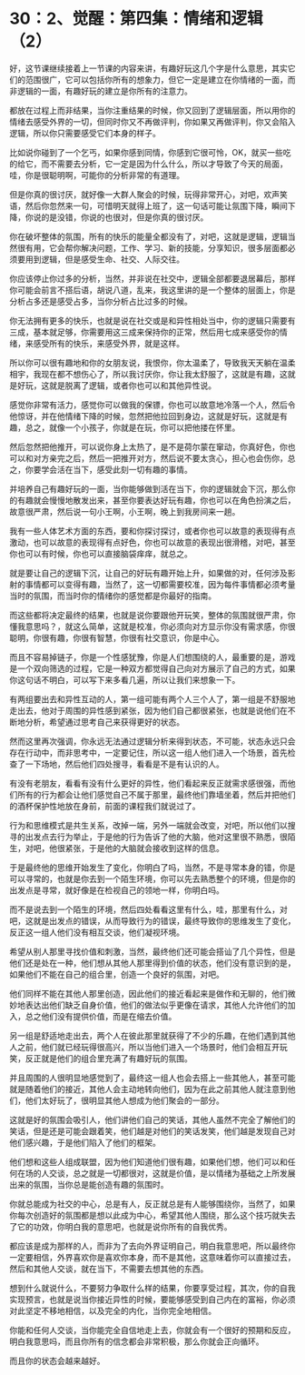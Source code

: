 # 30：2、觉醒：第四集：情绪和逻辑（2）

好，这节课继续接着上一节课的内容来讲，有趣好玩这几个字是什么意思，其实它们的范围很广，它可以包括你所有的想象力，但它一定是建立在你情绪的一面，而非逻辑的一面，有趣好玩的建立是你所有的注意力。

都放在过程上而非结果，当你注重结果的时候，你又回到了逻辑层面，所以用你的情绪去感受外界的一切，但同时你又不再做评判，你如果又再做评判，你又会陷入逻辑，所以你只需要感受它们本身的样子。

比如说你碰到了一个乞丐，如果你感到同情，你感到它很可怜，OK，就买一些吃的给它，而不需要去分析，它一定是因为什么什么，所以才导致了今天的局面，哇，你是很聪明啊，可能你的分析非常的有道理。

但是你真的很讨厌，就好像一大群人聚会的时候，玩得非常开心，对吧，欢声笑语，然后你忽然来一句，可惜明天就得上班了，这一句话可能让氛围下降，瞬间下降，你说的是没错，你说的也很对，但是你真的很讨厌。

你在破坏整体的氛围，所有的快乐的能量全都没有了，对吧，这就是逻辑，逻辑当然很有用，它会帮你解决问题，工作、学习、新的技能，分享知识，很多层面都必须要用到逻辑，但是感受生命、社交、人际交往。

你应该停止你过多的分析，当然，并非说在社交中，逻辑全部都要退居幕后，那样你可能会前言不搭后语，胡说八道，乱来，我这里讲的是一个整体的层面上，你是分析占多还是感受占多，当你分析占比过多的时候。

你无法拥有更多的快乐，也就是说在社交或是和异性相处当中，你的逻辑只需要有三成，基本就足够，你需要用这三成来保持你的正常，然后用七成来感受你的情绪，来感受所有的快乐，来感受外界，就是这样。

所以你可以很有趣地和你的女朋友说，我恨你，你太温柔了，导致我天天躺在温柔相宇，我现在都不想伤心了，所以我讨厌你，你让我太舒服了，这就是有趣，这就是好玩，这就是脱离了逻辑，或者你也可以和其他异性说。

感觉你非常有活力，感觉你可以做我的保镖，你也可以故意地冷落一个人，然后令他惊讶，并在他情绪下降的时候，忽然把他拉回到身边，这就是好玩，这就是有趣，总之，就像一个小孩子，你就是在玩，你可以把他搂在怀里。

然后忽然把他推开，可以说你身上太热了，是不是荷尔蒙在窜动，你真好色，你也可以和对方亲完之后，然后一把推开对方，然后说不要太贪心，担心也会伤你，总之，你要学会活在当下，感受此刻一切有趣的事情。

并培养自己有趣好玩的一面，当你能够做到活在当下，你的逻辑就会下沉，那么你的有趣就会慢慢地散发出来，甚至你要表达好玩有趣，你也可以在角色扮演之后，故意很严肃，然后说一句小王啊，小王啊，晚上到我房间来一趟。

我有一些人体艺术方面的东西，要和你探讨探讨，或者你也可以故意的表现得有点激动，也可以故意的表现得有点好色，你也可以故意的表现出很滑稽，对吧，甚至你也可以有时候，你也可以直接脑袋痒痒，就总之。

就是要让自己的逻辑下沉，让自己的好玩有趣开始上升，如果做的对，任何涉及影射的事情都可以变得有趣，当然了，这一切都需要校准，因为每件事情都必须考量当时的氛围，而当时你的情绪你的感觉都是你最好的指南。

而这些都将决定最终的结果，也就是说你要跟他开玩笑，整体的氛围就很严肃，你懂我意思吗？，就这么简单，这就是校准，你必须向对方显示你没有需求感，你很聪明，你很有趣，你很有智慧，你很有社交意识，你是中心。

而且不容易掉链子，你是一个性感犹豫，你是人们想围绕的人，最重要的是，游戏是一个双向筛选的过程，它是一种双方都觉得自己向对方展示了自己的方式，如果你这句话不明白，可以写下来多看几遍，所以让我们来想象一下。

有两组要出去和异性互动的人，第一组可能有两个人三个人了，第一组是不舒服地走出去，他对于周围的异性感到紧张，因为他们自己都很紧张，也就是说他们在不断地分析，希望通过思考自己来获得更好的状态。

然而这里再次强调，你永远无法通过逻辑分析来得到状态，不可能，状态永远只会存在行动中，而非思考中，一定要记住，所以这一组人他们进入一个场景，首先检查了一下场地，然后他们四处搜寻，看看是不是有认识的人。

有没有老朋友，看看有没有什么更好的异性，他们看起来反正就需求感很强，而他们所有的行为都会让他们感觉自己不属于那里，最终他们靠墙坐着，然后并把他们的酒杯保护性地放在身前，前面的课程我们就说过了。

行为和思维模式是共生关系，改掉一端，另外一端就会改变，对吧，所以他们以搜寻的出发点去行为举止，于是他的行为告诉了他的大脑，他对这里很不熟悉，很陌生，对吧，他很紧张，于是他的大脑就会接收到这样的信息。

于是最终他的思维开始发生了变化，你明白了吗，当然，不是寻常本身的错，你是可以寻常的，也就是你去到一个陌生环境，你可以先去熟悉整个的环境，但是你的出发点是寻常，就好像是在检视自己的领地一样，你明白吗。

而不是说去到一个陌生的环境，然后四处看看这里有什么，哇，那里有什么，对吧，这就是出发点的错误，从而导致行为的错误，最终导致你的思维发生了变化，反正这一组人他们没有相互交谈，他们凝视环境。

希望从别人那里寻找价值和刺激，当然，最终他们还可能会搭讪了几个异性，但是他们还是处在一种，他们想从其他人那里得到价值的状态，他们没有意识到的是，如果他们不能在自己的组合里，创造一个良好的氛围，对吧。

他们同样不能在其他人那里创造，因此他们的接近看起来是做作和无聊的，他们微妙地表达出他们缺乏自身价值，他们的做法似乎更像在请求，其他人允许他们的加入，总之他们没有提供价值，而是在缩去价值。

另一组是舒适地走出去，两个人在彼此那里就获得了不少的乐趣，在他们遇到其他人之前，他们就已经玩得很高兴，所以当他们进入一个场景时，他们会相互开玩笑，反正就是他们的组合里充满了有趣好玩的氛围。

并且周围的人很明显地感觉到了，最终这一组人也会去搭上一些其他人，甚至可能就是随着他们的接近，其他人会主动地转向他们，因为在此之前其他人就注意到他们，他们太好玩了，很明显其他人想成为他们聚会的一部分。

这就是好的氛围会吸引人，他们讲他们自己的笑话，其他人虽然不完全了解他们的笑话，但是还是可能会跟着笑，他们越是对他们的笑话发笑，他们越是发现自己对他们感兴趣，于是他们陷入了他们的框架。

他们想和这些人组成联盟，因为他们知道他们很有趣，如果他们想，他们可以和任何在场的人交谈，总之就是一切都很对，这就是价值，是以情绪为基础之上所发展出来的氛围，当你总是能创造有趣的氛围时。

你就总能成为社交的中心，总是有人，反正就总是有人能够围绕你，当然了，如果你每次创造好的氛围都是想以此成为中心，希望其他人围绕，那么这个技巧就失去了它的功效，你明白我的意思吧，也就是说你所有的自我优秀。

都应该是成为那样的人，而非为了去向外界证明自己，明白我意思吧，所以最终你一定要相信，外界喜欢你是喜欢你本身，而不是其他，这意味着你可以直接过去，然后和其他人交谈，就在当下，不需要去想其他的东西。

想到什么就说什么，不要努力争取什么样的结果，你要享受过程，其次，你的自我实现预言，也就是说当你接近异性的时候，要能够感受到自己内在的富裕，你必须对此坚定不移地相信，以及完全的内化，当你完全地相信。

你能和任何人交谈，当你能完全自信地走上去，你就会有一个很好的预期和反应，明白我意思吗，而且你所有的信念都会非常积极，那么你就会正向循环。

而且你的状态会越来越好。
